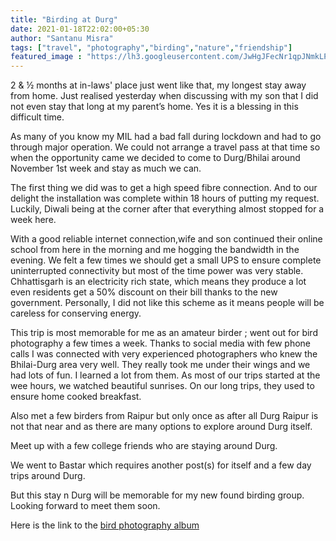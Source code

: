 ```yaml
---
title: "Birding at Durg"
date: 2021-01-18T22:02:00+05:30
author: "Santanu Misra"
tags: ["travel", "photography","birding","nature","friendship"]
featured_image : "https://lh3.googleusercontent.com/JwHgJFecNr1qpJNmkLPhmwAEmXWe872AQTgd8nyIOHsAC4fBkzUgUYiY3fIIlyW9fevndM_BDMO9zZzOPmC4Pgsp_sje7cPHyno8BIzO1hzn8L7RXuKVasj_DidecIE1HC5kgxEdx3c=w600-h315-p-k"
---
```

2 & ½  months at in-laws' place just went like that, my longest stay away from home. Just realised yesterday when discussing with my son that I did not even stay that long at my parent’s home. Yes it is a blessing in this difficult time.   

As many of you know my MIL had a bad fall during lockdown and had to go through major operation. We could not arrange a travel pass at that time so when the opportunity came we decided to come to Durg/Bhilai around November 1st week and stay as much we can.

The first thing we did was to get a high speed fibre connection. And to our delight the installation was complete within 18 hours of putting my request. Luckily, Diwali being at the corner  after that everything almost stopped for a week here. 

With a good reliable internet connection,wife and son continued their online school from here in the morning and me hogging the bandwidth in the evening. We felt a few times we should get a small UPS to ensure complete uninterrupted connectivity but most of the time power was very stable. Chhattisgarh is an electricity rich state, which means they produce a lot even residents get a 50% discount on their bill thanks to the new government. Personally, I did not like this scheme as it means people will be careless for conserving energy.  

This trip is most memorable for me as an amateur birder ; went out for bird photography a few times a week.  Thanks to social media with few phone calls I was connected with very experienced photographers who knew the Bhilai-Durg area very well. They really took me under their wings and we had lots of fun. I learned a lot from them. As most of our trips started at the wee hours, we watched beautiful sunrises. On our long trips, they used to ensure home cooked breakfast.

Also met a few birders from Raipur but only once as after all Durg Raipur is not that near and as there are many options to explore around Durg itself. 

Meet up with a few college friends who are staying around Durg.

We went to Bastar which requires another post(s) for itself and a few day trips around Durg.

But this stay n Durg will be memorable for my new found birding group. Looking forward to meet them soon. 

Here is the link to the [bird photography album](https://photos.app.goo.gl/PKX7BkD7TiYJcJWy6)


